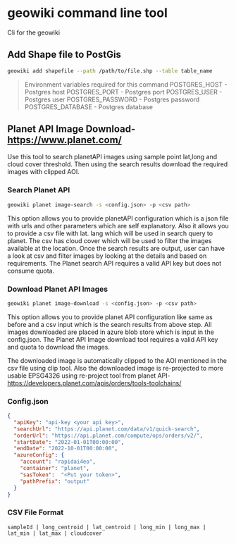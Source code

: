 # geowiki command line tool

Cli for the geowiki

## Add Shape file to PostGis

```bash
geowiki add shapefile --path /path/to/file.shp --table table_name
```

> Environment variables required for this command
> POSTGRES_HOST - Postgres host
> POSTGRES_PORT - Postgres port
> POSTGRES_USER - Postgres user
> POSTGRES_PASSWORD - Postgres password
> POSTGRES_DATABASE - Postgres database

## Planet API Image Download- <https://www.planet.com/>

Use this tool to search planetAPI images using sample point lat,long and cloud cover threshold. Then using the search results download the required images with clipped AOI.

### Search Planet API

```bash
geowiki planet image-search -s <config.json> -p <csv path> 
```

This option allows you to provide planetAPI configuration which is a json file with urls and other parameters which are self explanatory. Also it allows you to provide a csv file with lat. lang which will be used in search query to planet. The csv has cloud cover which will be used to filter the images available at the location. Once the search results are output, user can have a look at csv and filter images by looking at the details and based on requirements. The Planet search API requires a valid API key but does not consume quota.

### Download Planet API Images

```bash
geowiki planet image-download -s <config.json> -p <csv path> 
```

This option allows you to provide planet API configuration like same as before and a csv input which is the search results from above step. All images downloaded are placed in azure blob store which is input in the config.json. The Planet API Image download tool requires a valid API key and quota to download the images.

The downloaded image is automatically clipped to the AOI mentioned in the csv file using clip tool. Also the downloaded image is re-projected to more usable EPSG4326 using re-project tool from planet API- <https://developers.planet.com/apis/orders/tools-toolchains/>

### Config.json

```json
{
  "apiKey": "api-key <your api key>",
  "searchUrl": "https://api.planet.com/data/v1/quick-search",
  "orderUrl": "https://api.planet.com/compute/ops/orders/v2/",
  "startDate": "2022-01-01T00:00:00",
  "endDate": "2022-10-01T00:00:00",
  "azureConfig": {
    "account": "rapidai4eo",
    "container": "planet",
    "sasToken":  "<Put your token>",
    "pathPrefix": "output"
  }
}
```

### CSV File Format

```csv
sampleId | long_centroid | lat_centroid | long_min | long_max | lat_min | lat_max | cloudcover
```
